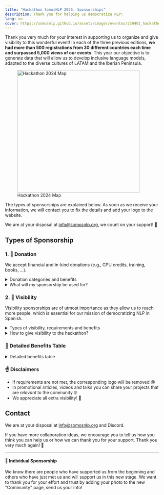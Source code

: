 ```yaml
---
title: "Hackathon SomosNLP 2025: Sponsorships"
description: Thank you for helping us democratize NLP!
lang: en
cover: https://somosnlp.github.io/assets/images/eventos/250401_hackathon_sinfecha.jpg
---
```


Thank you very much for your interest in supporting us to organize and give visibility to this wonderful event! In each of the three previous editions, **we had more than 500 registrations from 30 different countries each time and surpassed 5,000 views of our events**. This year our objective is to generate data that will allow us to develop inclusive language models, adapted to the diverse cultures of LATAM and the Iberian Peninsula.

<div class="flex justify-center">
    <figure>
        <img src="https://somosnlp.github.io/assets/images/eventos/240301_mapa_ciudades_zoom.png" alt="Hackathon 2024 Map" width="400">
        <figcaption>Hackathon 2024 Map</figcaption>
    </figure>
</div>

The types of sponsorships are explained below. As soon as we receive your information, we will contact you to fix the details and add your logo to the website.

We are at your disposal at info@somosnlp.org, we count on your support! 💪

<!-- <div style="display: flex; justify-content: center; gap: 20px;">
  <a href="https://forms.gle/B8d5Z81xreioKfWC8" target="_blank" style="background-color:#FACC15; color:white; padding:10px 20px; text-decoration:none; border-radius:5px;">🙌 Sponsor the hackathon</a>
  <a href="https://forms.gle/FUQPYBsqtmwKM3Vo6" target="_blank" style="background-color:#FACC15; color:white; padding:10px 20px; text-decoration:none; border-radius:5px;">📣 Help us spread the word</a>
</div> -->

## Types of Sponsorship

### 1. 🚀 Donation

We accept financial and in-kind donations (e.g., GPU credits, training, books, ...).

<details>
<summary>Donation categories and benefits</summary>

- **🥇 Gold**, total donation valued at €2000: large logo in first position, maximum visibility on social media, mention in events and possible promotional article, video or talk.
- **🥈 Silver**, total donation valued at €1000: medium logo in second position, medium visibility on social media and possible promotional article or video.
- **🥉 Bronze**, total donation valued at €500: medium logo in third position and visibility on social media.

</details>

<details>
<summary>What will my sponsorship be used for?</summary>

Our hackathon is a free event, thanks to our Gold, Silver and Bronze sponsors we can guarantee:
- Cloud computing time
- Prizes for winning teams
- Merchandising and raffles for everyone
- Quality streaming
- Good management of this international online event

Examples of vouchers for prizes and raffles you can sponsor: scholarship for a paid course, access to an educational platform, NLP/AI books, merchandise specifically created for the hackathon, cloud computing time, API credits, mentorships, etc.

<center><a href="mailto:info@somosnlp.org" target="_blank" style="background-color:#FACC15; color:white; margin:20px 20px; padding:10px 20px; text-decoration:none; border-radius:5px;">🙌 Sponsor the hackathon</a></center>

</details>


### 2. 📣 Visibility

Visibility sponsorships are of utmost importance as they allow us to reach more people, which is essential for our mission of democratizing NLP in Spanish.

<details>
<summary>Types of visibility, requirements and benefits</summary>

- **🤗 Community**, minimum 4 publications: small logo and visibility on social media.
- **🎓 University**, minimum 1 publication and 5 participants: small logo and visibility on social media.
- The first publication must be before April 4th.
- The logo will be added to the hackathon website once the first publication is made.

</details>

<details>
<summary>How to give visibility to the hackathon?</summary>

- You can use the templates and promotional material that we make available to facilitate your task.
- Publications can be on different platforms: blog, podcast, newsletter, LinkedIn, X, etc.
- Important: on social media remember to tag SomosNLP so we get the notification.
- On social media, 1 publication can be exchanged for 2 "quotes" on X or 2 "reposts with your thoughts" on LinkedIn.
- You can publish at different times during the hackathon. For example, to encourage participation in the hackathon (until early April), to attend the talks (during April) and share the hackathon results (in early May).
- We appreciate RT / comments on posts where we mention you.

Useful links:
- [🎨 Promotional material](https://somosnlp.notion.site/Visibilidad-Hackathon-2025-9e95599c2bd44c6b8077d775bf699267)
- [🎓 Info for universities](https://somosnlp.org/en/hackathon/universidades)

<center><a href="mailto:info@somosnlp.org" target="_blank" style="background-color:#FACC15; color:white; padding:10px 20px; text-decoration:none; border-radius:5px;">📣 Promote the hackathon</a></center>

</details>

### 👀 Detailed Benefits Table

<details>
<summary>Detailed benefits table</summary>

| | Gold | Silver | Bronze | Visibility |
|-| --------|-------|--------|-----------|
| Logo on hackathon and registration page | ✅ L | ✅ M | ✅ M | ✅ S |
| Logo on "Community" page (order) | ✅ 1st | ✅ 2nd | ✅ 3rd | ✅ 4th |
| Social media acknowledgment and collaboration announcement | ✅ | ✅ | ✅ | ✅ |
| Tags in posts (minimum) | ✅ 15 | ✅ 15 | ✅ 10 | ✅ 5 | 
| Social media post presenting your mission and projects | ✅ In+X | ✅ In+X | ✅ X | ❌ |
| Mention in an article describing sponsorships | ✅ | ✅ | ✅ | ❌ |
| Live mention at opening and closing ceremonies | ✅ | ✅ | ❌ | ❌ |
| Promotional blog article * | ✅ | ✅ | ❌ | ❌ |
| Promotional video (3') * | ✅ | ✅ | ❌ | ❌  |
| Promotional talk (30') * | ✅ | ❌ | ❌ | ❌ |

</details>

### ☝️ Disclaimers

- If requirements are not met, the corresponding logo will be removed 😢
- In promotional articles, videos and talks you can share your projects that are *relevant* to the community 🤓 
- We appreciate all extra visibility! 🤩

## Contact

We are at your disposal at info@somosnlp.org and Discord.

If you have more collaboration ideas, we encourage you to tell us how you think you can help us or how we can thank you for your support. Thank you very much again! 💛

<!-- <div style="display: flex; justify-content: center; gap: 20px;">
  <a href="https://forms.gle/B8d5Z81xreioKfWC8" target="_blank" style="background-color:#FACC15; color:white; padding:10px 20px; text-decoration:none; border-radius:5px;">🙌 Sponsor the hackathon</a>
  <a href="https://forms.gle/FUQPYBsqtmwKM3Vo6" target="_blank" style="background-color:#FACC15; color:white; padding:10px 20px; text-decoration:none; border-radius:5px;">📣 Help us spread the word</a>
</div> -->


---

#### 💛 Individual Sponsorship

We know there are people who have supported us from the beginning and others who have just met us and will support us in this new stage. We want to thank you for your effort and trust by adding your photo to the new "Community" page, send us your info!
